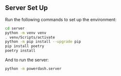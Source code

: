 ## Server Set Up

Run the following commands to set up the environment:

```bash
cd server
python -m venv venv
. venv/Scripts/activate
python -m pip install --upgrade pip
pip install poetry
poetry install
```
And to run the server:
```bash
python -m powerdash.server
```
